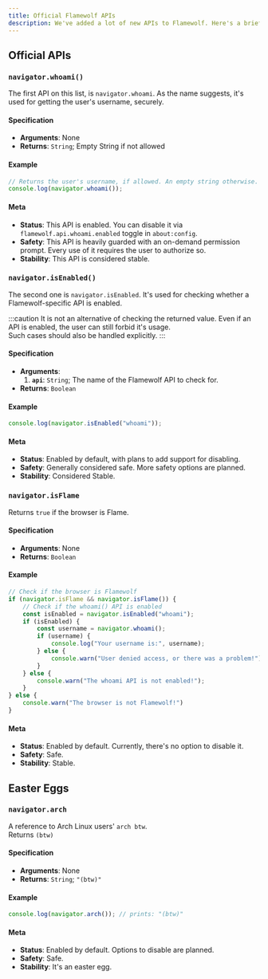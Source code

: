 ```yaml
---
title: Official Flamewolf APIs
description: We've added a lot of new APIs to Flamewolf. Here's a brief introduction to them
---
```


## Official APIs

### `navigator.whoami()`
The first API on this list, is `navigator.whoami`. As the name suggests, it's used for getting the user's username, securely.

#### Specification
- **Arguments**: None
- **Returns**: `String`; Empty String if not allowed

#### Example
```js title="navigator.whoami.js"
// Returns the user's username, if allowed. An empty string otherwise.
console.log(navigator.whoami());
```

#### Meta
- **Status**: This API is enabled. You can disable it via `flamewolf.api.whoami.enabled` toggle in `about:config`.
- **Safety**: This API is heavily guarded with an on-demand permission prompt. Every use of it requires the user to authorize so.
- **Stability**: This API is considered stable.

### `navigator.isEnabled()`
The second one is `navigator.isEnabled`. It's used for checking whether a Flamewolf-specific API is enabled.  

:::caution
It is not an alternative of checking the returned value. Even if an API is enabled, the user can still forbid it's usage.  
Such cases should also be handled explicitly.
:::

#### Specification
- **Arguments**:
  1. **`api`**: `String`; The name of the Flamewolf API to check for.
- **Returns**: `Boolean`

#### Example
```js title="navigator.isEnabled.js"
console.log(navigator.isEnabled("whoami"));
```

#### Meta
- **Status**: Enabled by default, with plans to add support for disabling.
- **Safety**: Generally considered safe. More safety options are planned.
- **Stability**: Considered Stable.

### `navigator.isFlame`
Returns `true` if the browser is Flame.

#### Specification
- **Arguments**: None
- **Returns**: `Boolean`

#### Example
```js title="navigator.isFlame.js"
// Check if the browser is Flamewolf
if (navigator.isFlame && navigator.isFlame()) {
    // Check if the whoami() API is enabled
    const isEnabled = navigator.isEnabled("whoami");
    if (isEnabled) {
        const username = navigator.whoami();
        if (username) {
            console.log("Your username is:", username);
        } else {
            console.warn("User denied access, or there was a problem!");
        }
    } else {
        console.warn("The whoami API is not enabled!");
    }
} else {
    console.warn("The browser is not Flamewolf!")
}
```

#### Meta
- **Status**: Enabled by default. Currently, there's no option to disable it.
- **Safety**: Safe.
- **Stability**: Stable.

## Easter Eggs

### `navigator.arch`
A reference to Arch Linux users' `arch btw`.  
Returns `(btw)`

#### Specification
- **Arguments**: None
- **Returns**: `String`; `"(btw)"`

#### Example
```js title="navigator.arch.js"
console.log(navigator.arch()); // prints: "(btw)"
```

#### Meta
- **Status**: Enabled by default. Options to disable are planned.
- **Safety**: Safe.
- **Stability**: It's an easter egg.
